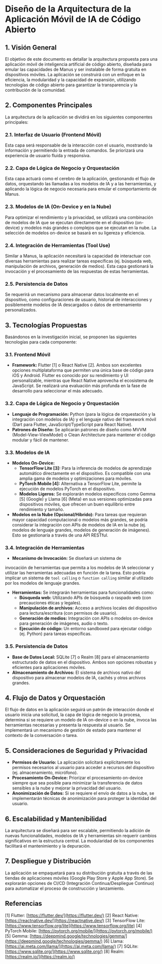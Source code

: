 # Diseño de la Arquitectura de la Aplicación Móvil de IA de Código Abierto

## 1. Visión General

El objetivo de este documento es detallar la arquitectura propuesta para una aplicación móvil de inteligencia artificial de código abierto, diseñada para emular las capacidades de Manus y ser instalable de forma gratuita en dispositivos móviles. La aplicación se construirá con un enfoque en la eficiencia, la modularidad y la capacidad de expansión, utilizando tecnologías de código abierto para garantizar la transparencia y la contribución de la comunidad.

## 2. Componentes Principales

La arquitectura de la aplicación se dividirá en los siguientes componentes principales:

### 2.1. Interfaz de Usuario (Frontend Móvil)

Esta capa será responsable de la interacción con el usuario, mostrando la información y permitiendo la entrada de comandos. Se priorizará una experiencia de usuario fluida y responsiva.

### 2.2. Capa de Lógica de Negocio y Orquestación

Esta capa actuará como el cerebro de la aplicación, gestionando el flujo de datos, orquestando las llamadas a los modelos de IA y a las herramientas, y aplicando la lógica de negocio necesaria para emular el comportamiento de Manus.

### 2.3. Modelos de IA (On-Device y en la Nube)

Para optimizar el rendimiento y la privacidad, se utilizará una combinación de modelos de IA que se ejecutan directamente en el dispositivo (on-device) y modelos más grandes o complejos que se ejecutan en la nube. La selección de modelos on-device se basará en su ligereza y eficiencia.

### 2.4. Integración de Herramientas (Tool Use)

Similar a Manus, la aplicación necesitará la capacidad de interactuar con diversas herramientas para realizar tareas específicas (ej. búsqueda web, manipulación de archivos, generación de medios). Esta capa gestionará la invocación y el procesamiento de las respuestas de estas herramientas.

### 2.5. Persistencia de Datos

Se requerirá un mecanismo para almacenar datos localmente en el dispositivo, como configuraciones de usuario, historial de interacciones y posiblemente modelos de IA descargados o datos de entrenamiento personalizados.

## 3. Tecnologías Propuestas

Basándonos en la investigación inicial, se proponen las siguientes tecnologías para cada componente:

### 3.1. Frontend Móvil

*   **Framework:** Flutter [1] o React Native [2]. Ambos son excelentes opciones multiplataforma que permiten una única base de código para iOS y Android. Flutter es conocido por su rendimiento y UI personalizable, mientras que React Native aprovecha el ecosistema de JavaScript. Se realizará una evaluación más profunda en la fase de desarrollo para seleccionar el más adecuado.

### 3.2. Capa de Lógica de Negocio y Orquestación

*   **Lenguaje de Programación:** Python (para la lógica de orquestación y la integración con modelos de IA) y el lenguaje nativo del framework móvil (Dart para Flutter, JavaScript/TypeScript para React Native).
*   **Patrones de Diseño:** Se aplicarán patrones de diseño como MVVM (Model-View-ViewModel) o Clean Architecture para mantener el código modular y fácil de mantener.

### 3.3. Modelos de IA

*   **Modelos On-Device:**
    *   **TensorFlow Lite [3]:** Para la inferencia de modelos de aprendizaje automático directamente en el dispositivo. Es compatible con una amplia gama de modelos y optimizaciones para móviles.
    *   **PyTorch Mobile [4]:** Alternativa a TensorFlow Lite, permite la ejecución de modelos PyTorch en el dispositivo.
    *   **Modelos Ligeros:** Se explorarán modelos específicos como Gemma [5] (Google) y Llama [6] (Meta) en sus versiones optimizadas para dispositivos móviles, que ofrecen un buen equilibrio entre rendimiento y tamaño.
*   **Modelos en la Nube (Opcional/Híbrido):** Para tareas que requieran mayor capacidad computacional o modelos más grandes, se podría considerar la integración con APIs de modelos de IA en la nube (ej. modelos de lenguaje grandes, modelos de generación de imágenes). Esto se gestionaría a través de una API RESTful.

### 3.4. Integración de Herramientas

*   **Mecanismo de Invocación:** Se diseñará un sistema de 


invocación de herramientas que permita a los modelos de IA seleccionar y utilizar las herramientas adecuadas en función de la tarea. Esto podría implicar un sistema de `tool calling` o `function calling` similar al utilizado por los modelos de lenguaje grandes.
*   **Herramientas:** Se integrarán herramientas para funcionalidades como:
    *   **Búsqueda web:** Utilizando APIs de búsqueda o raspado web (con precauciones éticas y legales).
    *   **Manipulación de archivos:** Acceso a archivos locales del dispositivo para lectura/escritura (con permisos de usuario).
    *   **Generación de medios:** Integración con APIs o modelos on-device para generación de imágenes, audio o texto.
    *   **Ejecución de código:** Un entorno sandboxed para ejecutar código (ej. Python) para tareas específicas.

### 3.5. Persistencia de Datos

*   **Base de Datos Local:** SQLite [7] o Realm [8] para el almacenamiento estructurado de datos en el dispositivo. Ambos son opciones robustas y eficientes para aplicaciones móviles.
*   **Almacenamiento de Archivos:** El sistema de archivos nativo del dispositivo para almacenar modelos de IA, cachés y otros archivos grandes.

## 4. Flujo de Datos y Orquestación

El flujo de datos en la aplicación seguirá un patrón de interacción donde el usuario inicia una solicitud, la capa de lógica de negocio la procesa, determina si se requiere un modelo de IA on-device o en la nube, invoca las herramientas necesarias y presenta la respuesta al usuario. Se implementará un mecanismo de gestión de estado para mantener el contexto de la conversación o tarea.

## 5. Consideraciones de Seguridad y Privacidad

*   **Permisos de Usuario:** La aplicación solicitará explícitamente los permisos necesarios al usuario para acceder a recursos del dispositivo (ej. almacenamiento, micrófono).
*   **Procesamiento On-Device:** Priorizar el procesamiento on-device siempre que sea posible para minimizar la transferencia de datos sensibles a la nube y mejorar la privacidad del usuario.
*   **Anonimización de Datos:** Si se requiere el envío de datos a la nube, se implementarán técnicas de anonimización para proteger la identidad del usuario.

## 6. Escalabilidad y Mantenibilidad

La arquitectura se diseñará para ser escalable, permitiendo la adición de nuevas funcionalidades, modelos de IA y herramientas sin requerir cambios significativos en la estructura central. La modularidad de los componentes facilitará el mantenimiento y la depuración.

## 7. Despliegue y Distribución

La aplicación se empaquetará para su distribución gratuita a través de las tiendas de aplicaciones móviles (Google Play Store y Apple App Store). Se explorarán opciones de CI/CD (Integración Continua/Despliegue Continuo) para automatizar el proceso de construcción y lanzamiento.

## Referencias

[1] Flutter: [https://flutter.dev/](https://flutter.dev/)
[2] React Native: [https://reactnative.dev/](https://reactnative.dev/)
[3] TensorFlow Lite: [https://www.tensorflow.org/lite](https://www.tensorflow.org/lite)
[4] PyTorch Mobile: [https://pytorch.org/mobile/](https://pytorch.org/mobile/)
[5] Gemma: [https://deepmind.google/technologies/gemma/](https://deepmind.google/technologies/gemma/)
[6] Llama: [https://ai.meta.com/llama/](https://ai.meta.com/llama/)
[7] SQLite: [https://www.sqlite.org/](https://www.sqlite.org/)
[8] Realm: [https://realm.io/](https://realm.io/)


